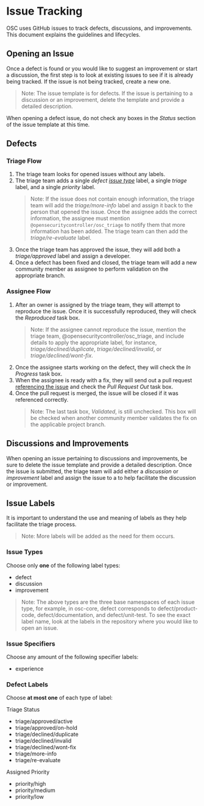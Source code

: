 # Issue Tracking

OSC uses GitHub issues to track defects, discussions, and improvements. This document explains the guidelines and lifecycles.

## Opening an Issue

Once a defect is found or you would like to suggest an improvement or start a discussion, the first step is to look at existing issues to see if it is already being tracked. If the issue is not being tracked, create a new one.
   > Note: The issue template is for defects. If the issue is pertaining to a discussion or an improvement, delete the template and provide a detailed description.

When opening a defect issue, do not check any boxes in the *Status* section of the issue template at this time.

## Defects

### Triage Flow

1. The triage team looks for opened issues without any labels.
2. The triage team adds a single *defect [issue type](#issue-types)* label, a single *triage* label, and a single *priority* label. 
    > Note: If the issue does not contain enough information, the triage team will add the *triage/more-info* label and assign it back to the person that opened the issue. Once the assignee adds the correct information, the assignee must mention `@opensecuritycontroller/osc_triage` to notify them that more information has been added. The triage team can then add the *triage/re-evaluate* label.
3. Once the triage team has approved the issue, they will add both a *triage/approved* label and assign a developer.
4. Once a defect has been fixed and closed, the triage team will add a new community member as assignee to perform validation on the appropriate branch.

### Assignee Flow

1. After an owner is assigned by the triage team, they will attempt to reproduce the issue. Once it is successfully reproduced, they will check the *Reproduced* task box.
   > Note: If the assignee cannot reproduce the issue, mention the triage team, @opensecuritycontroller/osc_triage, and include details to apply the appropriate label, for instance, *triage/declined/duplicate*, *triage/declined/invalid*, or *triage/declined/wont-fix*.
2. Once the assignee starts working on the defect, they will check the *In Progress* task box.
3. When the assignee is ready with a fix, they will send out a pull request [referencing the issue](https://github.com/blog/1506-closing-issues-via-pull-requests) and check the *Pull Request Out* task box.
4. Once the pull request is merged, the issue will be closed if it was referenced correctly.
   > Note: The last task box, *Validated*, is still unchecked. This box will be checked when another community member validates the fix on the applicable project branch.

## Discussions and Improvements

When opening an issue pertaining to discussions and improvements, be sure to delete the issue template and provide a detailed description. Once the issue is submitted, the triage team will add either a *discussion* or *improvement* label and assign the issue to a  to help facilitate the discussion or improvement.

## Issue Labels

It is important to understand the use and meaning of labels as they help facilitate the triage process.

> Note: More labels will be added as the need for them occurs.

### Issue Types

Choose only **one** of the following label types:

* defect
* discussion
* improvement

> Note: The above types are the three base namespaces of each issue type, for example, in osc-core, defect corresponds to defect/product-code, defect/documentation, and defect/unit-test. To see the exact label name, look at the labels in the repository where you would like to open an issue.

### Issue Specifiers

Choose any amount of the following specifier labels:

* experience

### Defect Labels 
Choose **at most one** of each type of label:

Triage Status
* triage/approved/active
* triage/approved/on-hold
* triage/declined/duplicate
* triage/declined/invalid
* triage/declined/wont-fix
* triage/more-info
* triage/re-evaluate  

Assigned Priority
* priority/high
* priority/medium
* priority/low  
